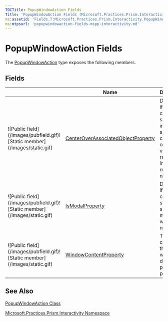 ```yaml
---
TOCTitle: PopupWindowAction Fields
Title: 'PopupWindowAction Fields (Microsoft.Practices.Prism.Interactivity)'
ms:assetid: 'Fields.T:Microsoft.Practices.Prism.Interactivity.PopupWindowAction'
ms:mtpsurl: 'popupwindowaction-fields-mspp-interactivity.md'
---
```


# PopupWindowAction Fields

The [PopupWindowAction](/patterns-practices/reference/mspp-interactivity-namespace.popupwindowaction) type exposes the following members.

## Fields

<table>

<thead>
<tr class="header">
<th> </th>
<th>Name</th>
<th>Description</th>
</tr>
</thead>
<tbody>
<tr class="odd">
<td>![Public field](/images/pubfield.gif)![Static member](/images/static.gif)</td>
<td><a href="/patterns-practices/reference/mspp-interactivity-namespace.popupwindowaction.centeroverassociatedobjectproperty">CenterOverAssociatedObjectProperty</a></td>
<td><div class="summary">
Determines if the content should be initially shown centered over the view that raised the interaction request or not.
</div></td>
</tr>
<tr class="even">
<td>![Public field](/images/pubfield.gif)![Static member](/images/static.gif)</td>
<td><a href="/patterns-practices/reference/mspp-interactivity-namespace.popupwindowaction.ismodalproperty">IsModalProperty</a></td>
<td><div class="summary">
Determines if the content should be shown in a modal window or not.
</div></td>
</tr>
<tr class="odd">
<td>![Public field](/images/pubfield.gif)![Static member](/images/static.gif)</td>
<td><a href="/patterns-practices/reference/mspp-interactivity-namespace.popupwindowaction.windowcontentproperty">WindowContentProperty</a></td>
<td><div class="summary">
The content of the child window to display as part of the popup.
</div></td>
</tr>
</tbody>
</table>

## See Also

[PopupWindowAction Class](/patterns-practices/reference/mspp-interactivity-namespace.popupwindowaction)

[Microsoft.Practices.Prism.Interactivity Namespace](/patterns-practices/reference/mspp-interactivity-namespace)